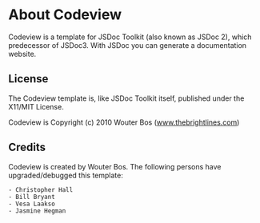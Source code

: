 About Codeview
==============

Codeview is a template for JSDoc Toolkit (also known as JSDoc 2), which predecessor of JSDoc3. With JSDoc you can generate a documentation website.

License
-------

The Codeview template is, like JSDoc Toolkit itself, published under the X11/MIT License.

Codeview is Copyright (c) 2010 Wouter Bos (www.thebrightlines.com)

Credits
-------

Codeview is created by Wouter Bos. The following persons have upgraded/debugged this template:

    - Christopher Hall
    - Bill Bryant
    - Vesa Laakso
    - Jasmine Hegman
